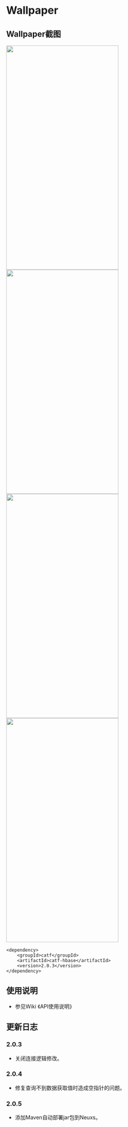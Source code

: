 # Wallpaper
 
## Wallpaper截图

<img src="https://user-images.githubusercontent.com/28673083/167371634-1f7b9f6f-7ed7-4006-94a2-91018fc79567.png" width="300" height="600" >
<img src="https://user-images.githubusercontent.com/28673083/167371638-4c1e2829-1ac9-4412-8664-83c0295d095f.png" width="300" height="600">
<img src="https://user-images.githubusercontent.com/28673083/167371655-c599bbaa-ae48-43bb-8a02-7270eb89ab6c.png" width="300" height="600" >
<img src="https://user-images.githubusercontent.com/28673083/167371647-be8f4e52-d25a-496a-9632-c6152741ad53.png" width="300" height="600" >

```
<dependency>
    <groupId>catf</groupId>
    <artifactId>catf-hbase</artifactId>
    <version>2.0.3</version>
</dependency>
```
 
## 使用说明
 
+ 参见Wiki 《API使用说明》
 
## 更新日志
 
### 2.0.3
 
+ 关闭连接逻辑修改。
 
### 2.0.4
 
+ 修复查询不到数据获取值时造成空指针的问题。
 
### 2.0.5
 
+ 添加Maven自动部署jar包到Neuxs。
